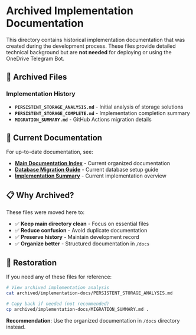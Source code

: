 # Archived Implementation Documentation

This directory contains historical implementation documentation that was created during the development process. These files provide detailed technical background but are **not needed** for deploying or using the OneDrive Telegram Bot.

## 📁 Archived Files

### Implementation History
- **`PERSISTENT_STORAGE_ANALYSIS.md`** - Initial analysis of storage solutions
- **`PERSISTENT_STORAGE_COMPLETE.md`** - Implementation completion summary  
- **`MIGRATION_SUMMARY.md`** - GitHub Actions migration details

## 🎯 Current Documentation

For up-to-date documentation, see:
- **[Main Documentation Index](../../docs/README.md)** - Current organized documentation
- **[Database Migration Guide](../../docs/deployment/DATABASE_MIGRATION_GUIDE.md)** - Current database setup guide
- **[Implementation Summary](../../docs/development/IMPLEMENTATION_SUMMARY.md)** - Current implementation overview

## 📋 Why Archived?

These files were moved here to:
- ✅ **Keep main directory clean** - Focus on essential files
- ✅ **Reduce confusion** - Avoid duplicate documentation
- ✅ **Preserve history** - Maintain development record
- ✅ **Organize better** - Structured documentation in `/docs`

## 🔄 Restoration

If you need any of these files for reference:
```bash
# View archived implementation analysis
cat archived/implementation-docs/PERSISTENT_STORAGE_ANALYSIS.md

# Copy back if needed (not recommended)
cp archived/implementation-docs/MIGRATION_SUMMARY.md .
```

**Recommendation**: Use the organized documentation in `/docs` directory instead.
